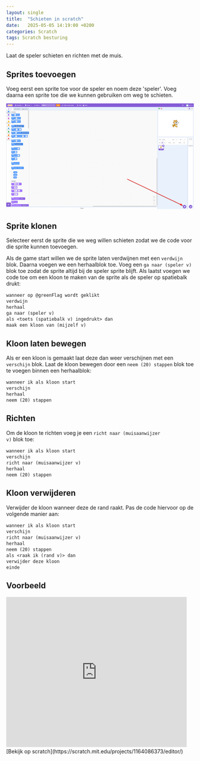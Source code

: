```yaml
---
layout: single
title:  "Schieten in scratch"
date:   2025-05-05 14:19:00 +0200
categories: Scratch
tags: Scratch besturing
---
```


Laat de speler schieten en richten met de muis.

## Sprites toevoegen

Voeg eerst een sprite toe voor de speler en noem deze 'speler'.
Voeg daarna een sprite toe die we kunnen gebruiken om weg te schieten.

![Add sprite in scratch](/assets/images/scratch/add-sprite.png)

## Sprite klonen

Selecteer eerst de sprite die we weg willen schieten zodat we de code voor die sprite kunnen toevoegen.

Als de game start willen we de sprite laten verdwijnen met een 
<code class="language-scratch-inline">verdwijn</code> blok. Daarna voegen we een herhaalblok toe. Voeg een <code class="language-scratch-inline">ga naar (speler v)</code> blok toe zodat de sprite altijd bij de speler sprite blijft. Als laatst voegen we code toe om een kloon te maken van de sprite als de speler op spatiebalk drukt:

```scratch
wanneer op @greenFlag wordt geklikt
verdwijn
herhaal
ga naar (speler v)
als <toets (spatiebalk v) ingedrukt> dan
maak een kloon van (mijzelf v)
```

## Kloon laten bewegen

Als er een kloon is gemaakt laat deze dan weer verschijnen met een <code class="language-scratch-inline">verschijn</code> blok. Laat de kloon bewegen door een <code>neem (20) stappen</code> blok toe te voegen binnen een herhaalblok:

```scratch
wanneer ik als kloon start
verschijn
herhaal
neem (20) stappen
```

## Richten

Om de kloon te richten voeg je een <code>richt naar (muisaanwijzer v)</code> blok toe:

```scratch
wanneer ik als kloon start
verschijn
richt naar (muisaanwijzer v)
herhaal
neem (20) stappen
```

## Kloon verwijderen

Verwijder de kloon wanneer deze de rand raakt. Pas de code hiervoor op de volgende manier aan:

```scratch
wanneer ik als kloon start
verschijn
richt naar (muisaanwijzer v)
herhaal
neem (20) stappen
als <raak ik (rand v)> dan
verwijder deze kloon
einde
```

## Voorbeeld

<iframe src="https://scratch.mit.edu/projects/1164086373/embed" allowtransparency="true" width="485" height="402" frameborder="0" scrolling="no" allowfullscreen></iframe>
[Bekijk op scratch](https://scratch.mit.edu/projects/1164086373/editor/)